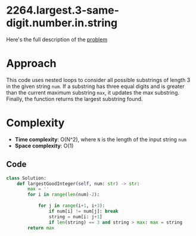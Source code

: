 # 2264.largest.3-same-digit.number.in.string

Here's the full description of the [problem](https://leetcode.com/problems/largest-3-same-digit-number-in-string/?envType=daily-question&envId=2023-12-04)

# Approach 

This code uses nested loops to consider all possible substrings of length 3 in the given string `num`. If a substring has three equal digits and is greater than the current maximum substring `max`, it updates the max substring. Finally, the function returns the largest substring found.
 
# Complexity 

- **Time complexity**: O(N^2), where `N` is the length of the input string `num`
- **Space complexity**: O(1)

## Code 

```python
class Solution:
    def largestGoodInteger(self, num: str) -> str:
        max = ''
        for i in range(len(num)-2):
            
            for j in range(i+1, i+3):
                if num[i] != num[j]: break
                string = num[i: j+1]
                if len(string) == 3 and string > max: max = string
        return max
```
